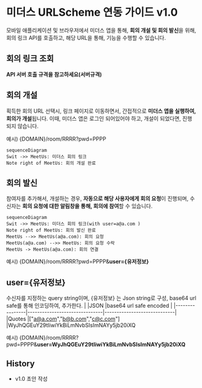 
# 미더스 URLScheme 연동 가이드 v1.0



모바일 애플리케이션 및 브라우저에서 미더스 앱을 통해, **회의 개설 및 회의 발신**을 위해, 회의 링크 API를 호출하고, 해당 URL을 통해,  기능을 수행할 수 있습니다.

## 회의 링크 조회
**API 서버 호출 규격을 참고하세요(서버규격)**

## 회의 개설
획득한 회의 URL 선택시, 링크 페이지로 이동하면서, 간접적으로 **미더스 앱을 실행하여, 회의가 개설**됩니다. 이때, 미더스 앱은 로그인 되어있어야 하고, 개설이 되었다면, 진행되지 않습니다.

예시) {DOMAIN}/room/RRRR?pwd=PPPP

```mermaid
sequenceDiagram
Swit ->> MeetUs: 미더스 회의 링크
Note right of MeetUs: 회의 개설 완료
```

## 회의 발신
참여자를 추가해서, 개설하는 경우, **자동으로 해당 사용자에게 회의 요청**이 진행되며, 수신자는 **회의 요청에 대한 알림창을 통해, 회의에 참여**할 수 있습니다. 

```mermaid
sequenceDiagram
Swit ->> MeetUs: 미더스 회의 링크(with user=a@a.com )
Note right of MeetUs: 회의 발신 완료
MeetUs -->> MeetUs(a@a.com): 회의 요청
MeetUs(a@a.com) -->> MeetUs: 회의 요청 수락
MeetUs -> MeetUs(a@a.com): 회의 연결
```

예시) {DOMAIN}/room/RRRR?pwd=PPPP&**user={유저정보}**

## user={유저정보}
수신자를 지정하는 query string이며, {유저정보} 는 Json string로 구성, base64 url safe를 통해 인코딩하여, 추가한다.
|                |JSON                          |base64 url safe encoded                        |
|----------------|-------------------------------|-----------------------------|     
|Quotes          |["a@a.com","b@b.com","c@c.com"]            |WyJhQGEuY29tIiwiYkBiLmNvbSIsImNAYy5jb20iXQ            

예시) {DOMAIN}/room/RRRR?pwd=PPPP&**user=WyJhQGEuY29tIiwiYkBiLmNvbSIsImNAYy5jb20iXQ**


## History

- v1.0 초안 작성



